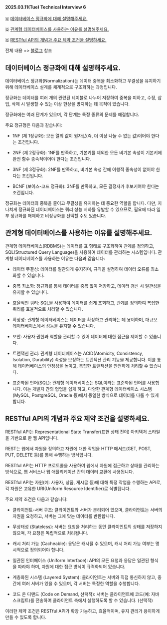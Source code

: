 #### 2025.03.11(Tue) Technical Interview 6

🇶 [데이터베이스 정규화에 대해 설명해주세요.](#데이터베이스-정규화에-대해-설명해주세요)

🇶 [관계형 데이터베이스를 사용하는 이유를 설명해주세요.](#관계형-데이터베이스를-사용하는-이유를-설명해주세요)

🇶 [RESTful API의 개념과 주요 제약 조건을 설명하세요.](#restful-api의-개념과-주요-제약-조건을-설명하세요)

전체 내용 => [블로그]() 참조

##  데이터베이스 정규화에 대해 설명해주세요.

데이터베이스 정규화(Normalization)는 데이터 중복을 최소화하고 무결성을 유지하기 위해 데이터베이스 설계를 체계적으로 구조화하는 과정입니다. 

정규화는 데이터를 여러 개의 관련된 테이블로 나누어 저장하여 중복을 피하고, 수정, 삽입, 삭제 시 발생할 수 있는 이상 현상을 방지하는 데 목적이 있습니다.

정규화에는 여러 단계가 있으며, 각 단계는 특정 종류의 문제를 해결합니다. 

주요 정규형은 다음과 같습니다:

- 1NF (제 1정규화): 모든 열의 값이 원자값(즉, 더 이상 나눌 수 없는 값)이어야 한다는 조건입니다.

- 2NF (제 2정규화): 1NF를 만족하고, 기본키를 제외한 모든 비기본 속성이 기본키에 완전 함수 종속적이어야 한다는 조건입니다.

- 3NF (제 3정규화): 2NF를 만족하고, 비기본 속성 간에 이행적 종속성이 없어야 한다는 조건입니다.

- BCNF (보이스-코드 정규화): 3NF를 만족하고, 모든 결정자가 후보키여야 한다는 조건입니다.

정규화는 데이터의 중복을 줄이고 무결성을 유지하는 데 중요한 역할을 합니다. 다만, 지나치게 정규화된 데이터베이스는 쿼리 성능 저하를 유발할 수 있으므로, 필요에 따라 일부 정규화를 해제하고 비정규화를 선택할 수도 있습니다.

## 관계형 데이터베이스를 사용하는 이유를 설명해주세요.

관계형 데이터베이스(RDBMS)는 데이터를 표 형태로 구조화하여 관계를 정의하고, SQL(Structured Query Language)을 사용하여 데이터를 관리하는 시스템입니다. 관계형 데이터베이스를 사용하는 이유는 다음과 같습니다:

- 데이터 무결성: 데이터를 일관되게 유지하며, 규칙을 설정하여 데이터 오류를 최소화할 수 있습니다.

- 중복 최소화: 정규화를 통해 데이터를 중복 없이 저장하고, 데이터 갱신 시 일관성을 유지할 수 있습니다.

- 효율적인 쿼리: SQL을 사용하여 데이터를 쉽게 조회하고, 관계를 정의하여 복잡한 쿼리를 효율적으로 처리할 수 있습니다.

- 확장성: 관계형 데이터베이스는 데이터를 확장하고 관리하는 데 용이하며, 대규모 데이터베이스에서 성능을 유지할 수 있습니다.

- 보안: 사용자 권한과 역할을 관리할 수 있어 데이터에 대한 접근을 제어할 수 있습니다.

- 트랜잭션 관리: 관계형 데이터베이스는 ACID(Atomicity, Consistency, Isolation, Durability) 속성을 보장하는 트랜잭션 관리 기능을 제공합니다. 이를 통해 
데이터베이스의 안정성을 높이고, 복잡한 트랜잭션을 안전하게 처리할 수 있습니다.

- 표준화된 언어(SQL): 관계형 데이터베이스는 SQL이라는 표준화된 언어를 사용합니다. 이는 개발자 간의 협업을 쉽게 하고, 다양한 관계형 데이터베이스 시스템(MySQL, PostgreSQL, Oracle 등)에서 동일한 방식으로 데이터를 다룰 수 있게 합니다.

## RESTful API의 개념과 주요 제약 조건을 설명하세요.

RESTful API는 Representational State Transfer(표현 상태 전이) 아키텍처 스타일을 기반으로 한 웹 API입니다. 

REST는 웹에서 자원을 정의하고 자원에 대한 작업을 HTTP 메서드(GET, POST, PUT, DELETE 등)를 통해 수행하는 방식입니다.

RESTful API는 HTTP 프로토콜을 사용하여 웹에서 자원에 접근하고 상태를 관리하는 방식으로, 웹 서비스나 웹 애플리케이션 간의 데이터 교환에 사용됩니다.

RESTful API는 자원(예: 사용자, 상품, 게시글 등)에 대해 특정 작업을 수행하는 API로, 각 자원은 고유한 URI(Uniform Resource Identifier)로 식별됩니다.

주요 제약 조건은 다음과 같습니다:

- 클라이언트-서버 구조: 클라이언트와 서버가 분리되어 있으며, 클라이언트는 서버의 자원을 요청하고, 서버는 그에 맞는 데이터를 반환합니다.

- 무상태성 (Stateless): 서버는 요청을 처리하는 동안 클라이언트의 상태를 저장하지 않으며, 각 요청은 독립적으로 처리됩니다.

- 캐시 처리 가능 (Cacheable): 응답은 캐시될 수 있으며, 캐시 처리 가능 여부는 명시적으로 정의되어야 합니다.

- 일관된 인터페이스 (Uniform Interface): API의 모든 요청과 응답은 일관된 형식을 따라야 하며, 자원에 대한 접근 방식이 규격화되어 있습니다.

- 계층화된 시스템 (Layered System): 클라이언트는 서버와 직접 통신하지 않고, 중간에 여러 서버가 있을 수 있으며, 각 서버는 특정한 역할을 수행합니다.

- 코드 온 디맨드 (Code on Demand, 선택적): 서버는 클라이언트에 코드(예: 자바스크립트)를 전송하여 클라이언트 측에서 실행하도록 할 수 있습니다. (선택적)

이러한 제약 조건은 RESTful API가 확장 가능하고, 효율적이며, 유지 관리가 용이하게 만들 수 있도록 합니다.
